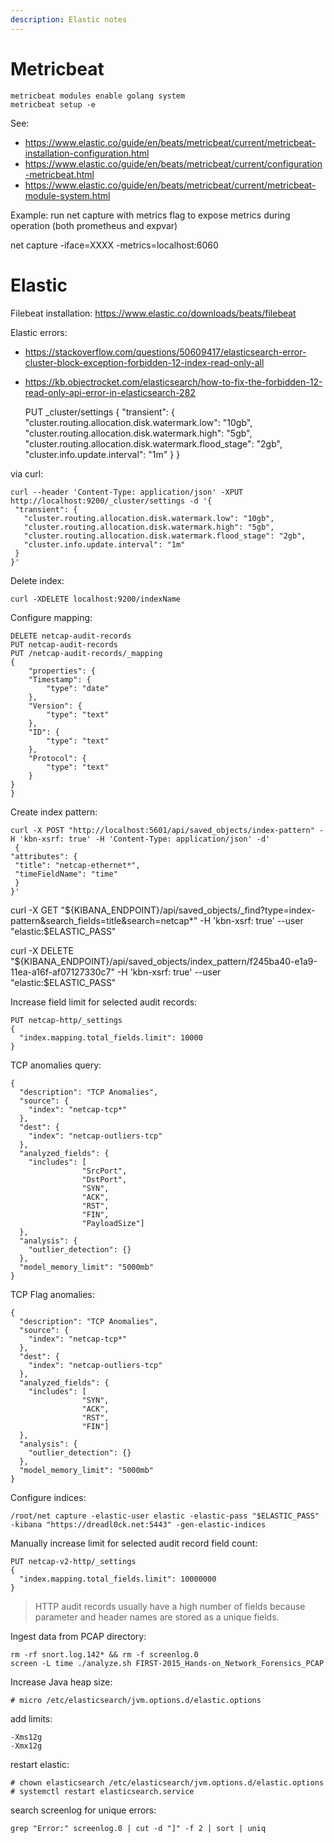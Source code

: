 ```yaml
---
description: Elastic notes
---
```


# Metricbeat

    metricbeat modules enable golang system
    metricbeat setup -e

See:

- https://www.elastic.co/guide/en/beats/metricbeat/current/metricbeat-installation-configuration.html
- https://www.elastic.co/guide/en/beats/metricbeat/current/configuration-metricbeat.html
- https://www.elastic.co/guide/en/beats/metricbeat/current/metricbeat-module-system.html

Example: run net capture with metrics flag to expose metrics during operation (both prometheus and expvar)
    
   net capture -iface=XXXX -metrics=localhost:6060

# Elastic

Filebeat installation: https://www.elastic.co/downloads/beats/filebeat

Elastic errors: 

- https://stackoverflow.com/questions/50609417/elasticsearch-error-cluster-block-exception-forbidden-12-index-read-only-all
- https://kb.objectrocket.com/elasticsearch/how-to-fix-the-forbidden-12-read-only-api-error-in-elasticsearch-282

    PUT _cluster/settings
    {
      "transient": {
        "cluster.routing.allocation.disk.watermark.low": "10gb",
        "cluster.routing.allocation.disk.watermark.high": "5gb",
        "cluster.routing.allocation.disk.watermark.flood_stage": "2gb",
        "cluster.info.update.interval": "1m"
      }
    }

via curl:

    curl --header 'Content-Type: application/json' -XPUT http://localhost:9200/_cluster/settings -d '{
     "transient": {
       "cluster.routing.allocation.disk.watermark.low": "10gb",
       "cluster.routing.allocation.disk.watermark.high": "5gb",
       "cluster.routing.allocation.disk.watermark.flood_stage": "2gb",
       "cluster.info.update.interval": "1m"
     }
    }' 

Delete index:
    
    curl -XDELETE localhost:9200/indexName
    
Configure mapping:

    DELETE netcap-audit-records
    PUT netcap-audit-records
    PUT /netcap-audit-records/_mapping
    {
        "properties": {
        "Timestamp": {
            "type": "date"
        },
        "Version": {
            "type": "text"
        },
        "ID": {
            "type": "text"
        },
        "Protocol": {
            "type": "text"
        }
    }
    }

Create index pattern:
    
    curl -X POST "http://localhost:5601/api/saved_objects/index-pattern" -H 'kbn-xsrf: true' -H 'Content-Type: application/json' -d'
     {
    "attributes": {
     "title": "netcap-ethernet*",
     "timeFieldName": "time"
     }
    }'
    
curl -X GET "${KIBANA_ENDPOINT}/api/saved_objects/_find?type=index-pattern&search_fields=title&search=netcap*" -H 'kbn-xsrf: true' --user "elastic:$ELASTIC_PASS"

curl -X DELETE "${KIBANA_ENDPOINT}/api/saved_objects/index_pattern/f245ba40-e1a9-11ea-a16f-af07127330c7" -H 'kbn-xsrf: true' --user "elastic:$ELASTIC_PASS"

Increase field limit for selected audit records:
    
    PUT netcap-http/_settings
    {
      "index.mapping.total_fields.limit": 10000
    }
 
TCP anomalies query:
   
    {
      "description": "TCP Anomalies",
      "source": {
        "index": "netcap-tcp*"
      },
      "dest": {
        "index": "netcap-outliers-tcp"
      },
      "analyzed_fields": {
        "includes": [
                    "SrcPort",	
                    "DstPort",
                    "SYN",
                    "ACK",
                    "RST",
                    "FIN",
                    "PayloadSize"]
      },
      "analysis": {
        "outlier_detection": {}
      },
      "model_memory_limit": "5000mb"
    }

TCP Flag anomalies:
    
    {
      "description": "TCP Anomalies",
      "source": {
        "index": "netcap-tcp*"
      },
      "dest": {
        "index": "netcap-outliers-tcp"
      },
      "analyzed_fields": {
        "includes": [
                    "SYN",
                    "ACK",
                    "RST",
                    "FIN"]
      },
      "analysis": {
        "outlier_detection": {}
      },
      "model_memory_limit": "5000mb"
    }

Configure indices:
    
    /root/net capture -elastic-user elastic -elastic-pass "$ELASTIC_PASS" -kibana "https://dreadl0ck.net:5443" -gen-elastic-indices
    
Manually increase limit for selected audit record field count:

    PUT netcap-v2-http/_settings
    {
      "index.mapping.total_fields.limit": 10000000
    }
    
> HTTP audit records usually have a high number of fields because parameter and header names are stored as a unique fields.

Ingest data from PCAP directory:
    
    rm -rf snort.log.142* && rm -f screenlog.0
    screen -L time ./analyze.sh FIRST-2015_Hands-on_Network_Forensics_PCAP

Increase Java heap size:
    
    # micro /etc/elasticsearch/jvm.options.d/elastic.options

add limits:

    -Xms12g
    -Xmx12g

restart elastic:

    # chown elasticsearch /etc/elasticsearch/jvm.options.d/elastic.options
    # systemctl restart elasticsearch.service
    
search screenlog for unique errors:
    
    grep "Error:" screenlog.0 | cut -d "]" -f 2 | sort | uniq